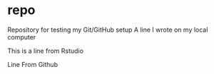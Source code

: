 # repo
Repository for testing my Git/GitHub setup
 A line I wrote on my local computer 

This is a line from Rstudio

Line From Github
